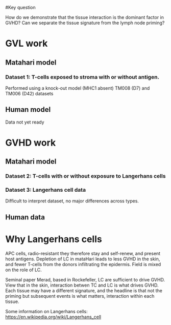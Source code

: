 
#Key question

How do we demonstrate that the tissue interaction is the dominant factor in GVHD?
Can we separate the tissue signature from the lymph node priming?


# GVL work

## Matahari model

### Dataset 1: T-cells exposed to stroma with or without antigen.

Performed using a knock-out model (MHC1 absent)
TM008 (D7) and TM006 (D42) datasets

## Human model

Data not yet ready

# GVHD work

## Matahari model

### Dataset 2: T-cells with or without exposure to Langerhans cells


### Dataset 3: Langerhans cell data

Difficult to interpret dataset, no major differences across types.


## Human data



# Why Langerhans cells

APC cells, radio-resistant they therefore stay and self-renew, and present host antigens.
Depletion of LC in mataHari leads to less GVHD in the skin, and fewer T-cells from the donors infiltrating the epidermis.
Field is mixed on the role of LC.

Seminal paper Merad, based in Rockefeller, LC are sufficient to drive GVHD.
View that in the skin, interaction betwen TC and LC is what drives GVHD.
Each tissue may have a different signature, and the headline is that not the priming but subsequent events is what matters, interaction within each tissue.

Some information on Langerhans cells: https://en.wikipedia.org/wiki/Langerhans_cell






